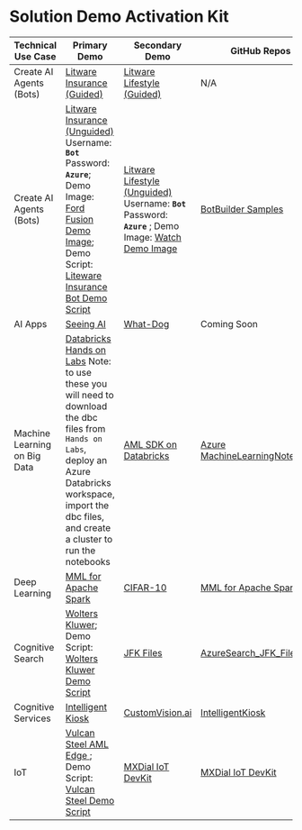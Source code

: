 # Solution Demo Activation Kit

Technical Use Case	| Primary Demo	| Secondary Demo | GitHub Repos
|---    |---    |---    |---
Create AI Agents (Bots)	| [Litware Insurance (Guided)](https://demos.microsoft.com/demos/details/185)	| [Litware Lifestyle (Guided)](https://demos.microsoft.com/api/assets/715/resource) | N/A
Create AI Agents (Bots)	| [Litware Insurance (Unguided)](https://insurance.litwaredemos.com/) Username: **`Bot`** Password: **`Azure`**; Demo Image: [Ford Fusion Demo Image](https://raw.githubusercontent.com/Azure/data-ai-iot/master/images/Fusion.jpg); Demo Script: [Liteware Insurance Bot Demo Script](https://microsoft.sharepoint.com/sites/infopedia/pages/layouts/kcdoc.aspx?k=g01kc-1-29819)	| [Litware Lifestyle (Unguided)](https://retail.litwaredemos.com/en-us) Username: **`Bot`** Password: **`Azure`** ; Demo Image: [Watch Demo Image](https://raw.githubusercontent.com/Azure/data-ai-iot/master/images/smart-retail-watch-male.jpg) | [BotBuilder Samples](https://github.com/Microsoft/BotBuilder-Samples)
AI Apps	| [Seeing AI](https://www.microsoft.com/en-us/seeing-ai/)	| [What-Dog](https://www.what-dog.net/) | Coming Soon
Machine Learning on Big Data	| [Databricks Hands on Labs](https://aka.ms/analytics) Note: to use these you will need to download the dbc files from `Hands on Labs`, deploy an Azure Databricks workspace, import the dbc files, and create a cluster to run the notebooks	|  [AML SDK on Databricks](https://github.com/Azure/MachineLearningNotebooks/tree/master/databricks)  | [Azure MachineLearningNotebooks](https://github.com/Azure/MachineLearningNotebooks)
Deep Learning	| [MML for Apache Spark](https://aka.ms/spark)	| [CIFAR-10](https://github.com/Azure/data-ai-iot/tree/master/imageClassificationCIFAR-10)   | [MML for Apache Spark](https://aka.ms/spark)
Cognitive Search |	[Wolters Kluwer](https://wolterskluwereap.azurewebsites.net/); Demo Script: [Wolters Kluwer Demo Script](https://microsoft.sharepoint.com/:w:/t/AIGTMPortal/EYhmVgQSMjJAp0-tUtBjHsMBkM-Ev8JotiBDFWFUQmUldw?e=zbI9Gv) 	| [JFK Files](https://jfk-demo.azurewebsites.net/)   | [AzureSearch_JFK_Files](https://github.com/Microsoft/AzureSearch_JFK_Files)
Cognitive Services	| [Intelligent Kiosk](https://www.microsoft.com/en-us/p/intelligent-kiosk/9nblggh5qd84?activetab=pivot%3aoverviewtab) | [CustomVision.ai](https://customvision.ai/)   | [IntelligentKiosk](https://github.com/Microsoft/Cognitive-Samples-IntelligentKiosk)
IoT 	| [Vulcan Steel AML Edge ](https://azureedgedemo.azurewebsites.net/login); Demo Script: [Vulcan Steel Demo Script](https://microsoft.sharepoint.com/sites/infopedia/AddIns/CardViewer/viewer.aspx?cid=G01KC-1-37215) | [MXDial IoT DevKit](https://github.com/Microsoft/MXDial-IoT-Sample/)   | [MXDial IoT DevKit](https://github.com/Microsoft/MXDial-IoT-Sample/)
